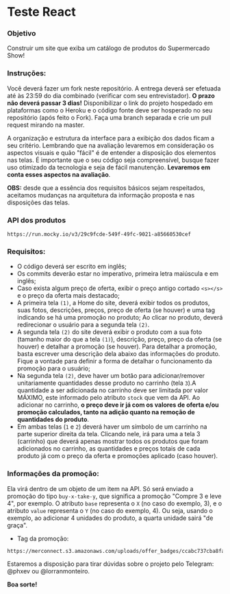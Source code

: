 # **Teste React**

### Objetivo 
Construir um site que exiba um catálogo de produtos do Supermercado Show!

### Instruções:

Você deverá fazer um fork neste repositório. A entrega deverá ser efetuada até às 23:59 do dia combinado (verificar com seu entrevistador). **O prazo não deverá passar 3 dias!** Disponibilizar o link do projeto hospedado em plataformas como o Heroku e o código fonte deve ser hosperado no seu repositório (após feito o Fork). Faça uma branch separada e crie um pull request mirando na master.

A organização e estrutura da interface para a exibição dos dados ficam a seu critério. Lembrando que na avaliação levaremos em consideração os aspectos visuais e quão "fácil" é de entender a disposição dos elementos nas telas. É importante que o seu código seja compreensível, busque fazer uso otimizado da tecnologia e seja de fácil manutenção. **Levaremos em conta esses aspectos na avaliação**.

**OBS:** desde que a essência dos requisitos básicos sejam respeitados, aceitamos mudanças na arquitetura da informação proposta e nas disposições das telas.


### API dos produtos
```
https://run.mocky.io/v3/29c9fcde-549f-49fc-9021-a85660530cef
```


### Requisitos:

- O código deverá ser escrito em inglês;
- Os commits deverão estar no imperativo, primeira letra maiúscula e em inglês;
- Caso exista algum preço de oferta, exibir o preço antigo cortado `<s></s>` e o preço da oferta mais destacado;
- A primeira tela `(1)`, a Home do site, deverá exibir todos os produtos, suas fotos, descrições, preços, preço de oferta (se houver) e uma tag indicando se há uma promoção no produto; Ao clicar no produto, deverá redirecionar o usuário para a segunda tela `(2)`.
- A segunda tela `(2)` do site deverá exibir o produto com a sua foto (tamanho maior do que a tela `(1)`), descrição, preço, preço da oferta (se houver) e detalhar a promoção (se houver). Para detalhar a promoção, basta escrever uma descrição dela abaixo das informações do produto. Fique a vontade para definir a forma de detalhar o funcionamento da promoção para o usuário;
- Na segunda tela `(2)`, deve haver um botão para adicionar/remover unitariamente quantidades desse produto no carrinho (tela `3`).A quantidade a ser adicionada no carrinho deve ser limitada por valor MÁXIMO, este informado pelo atributo `stock` que vem da API.  Ao adicionar no carrinho, **o preço deve ir já com os valores de oferta e/ou promoção calculados, tanto na adição quanto na remoção de quantidades do produto**.
- Em ambas telas (`1` e `2`) deverá haver um símbolo de um carrinho na parte superior direita da tela. Clicando nele, irá para uma a tela 3 (carrinho) que deverá apenas mostrar todos os produtos que foram adicionados no carrinho, as quantidades e preços totais de cada produto já com o preço da oferta e promoções aplicado (caso houver).


### Informações da promoção:
Ela virá dentro de um objeto de um item na API. Só será enviado a promoção do tipo `buy-x-take-y`, que significa a promoção "Compre 3 e leve 4", por exemplo. O atributo `base` representa o `X` (no caso do exemplo, 3), e o atributo `value` representa o `Y` (no caso do exemplo, 4). Ou seja, usando o exemplo, ao adicionar 4 unidades do produto, a quarta unidade sairá "de graça".

- Tag da promoção:
```
https://merconnect.s3.amazonaws.com/uploads/offer_badges/ccabc737cba8fac5b9000324b9e9726e6362f394.png
```


Estaremos a disposição para tirar dúvidas sobre o projeto pelo Telegram: @phxev ou @lorranmonteiro.

**Boa sorte!**
